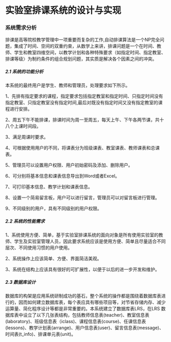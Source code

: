 # 实验室排课系统的设计与实现

### 系统需求分析

​		排课是高等院校教学管理中一项重要而复杂的工作,自动排课算法是一个NP完全问题，集成了时间、空间的双重约束，从数学上来讲，排课问题是一个在时间、教师、学生和教室四维空间，以教学计划和各种特殊要求（如指定时间、指定教室、排课等级〉为制约条件的组合规划问题，其实质是解决各个因素之间的冲突。

##### 2.1 系统的功能分析
本系统的最终用户是学生、教师和管理员，处理要求如下所示。

1、先排有指定要求的课程，指定要求包括指定教室和指定时间、只指定时间没有指定教室、只指定教室没有指定时间,最后对既没有指定时间又没有指定教室的课程进行安排。

2、周五下午不能排课，排课时间为周一至周五，每天上午、下午各两节课，共十八个上课时间段。

3、满足周课时要求。

4、可根据使用用户的不同，将课表分为班级课表、教室课表、教师课表和总课表。

5、管理员可以设置用户权限、用户初始密码及添加、删除用户。

6、可分别将基本信息和课表信息导出到Word或者Excel。

7、可打印基本信息、教学计划和课表信息。

8、设置一个简易留言板，用户可以进行留言，管理员可以对留言板进行管理。

9、不同级别的用户，具有不同级别的用户权限。

##### 2.2 系统的性能需求
1、系统使用方便、简单，基于实验室排课系统的面向对象是所有使用实验室的教师、学生及实验室管理人员，因此要求系统应该是使用方便、简单且尽量适合不同层次、不同使用习惯的用户使用。

2、系统操作上应该简单、方便、界面简洁美观。

3、系统在结构上应该具有很好的可扩展性，以便于以后的进一步开发和维护。



##### 2.3 数据库设计
​		数据库的构架是应用系统研制成功的基石，整个系统的操作都是围绕着数据库表进行的，因而如何建立数据库表，每个表应具有哪些项目等，对节省存储内存、减少运算量、简化程序设计等都是非常重要的。
​		本系统建立了数据库表LRS，在LRS 数据库表中设立了以下几张表结构，包括教师信息表(teacher)、教室信息表(laboratory)、班级信息表（iclass)、课程信息表(course)、任课信息表(lessons)、教学计划表(arrange)、用户信息表(user)、留言信息表(message)、时间表(t_info)、排课单元表(unit)。



